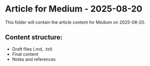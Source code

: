 # Article for Medium - 2025-08-20

This folder will contain the article content for Medium on 2025-08-20.

## Content structure:
- Draft files (.md, .txt)
- Final content
- Notes and references
